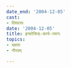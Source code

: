 ```yaml
---
date_end: '2004-12-05'
cast:
- विश्वासः
date: '2004-12-05'
title: इन्फ़ोसिस्-कार्य-त्यागः
topics:
- दक्षता
- गौरवम्

---
```

